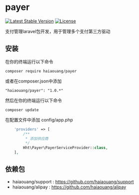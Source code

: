 # payer
[![Latest Stable Version](http://www.maiguoer.com/haiaouang/payer/stable.svg)](https://packagist.org/packages/haiaouang/payer)
[![License](http://www.maiguoer.com/haiaouang/payer/license.svg)](https://packagist.org/packages/haiaouang/payer)

支付管理laravel包开发，用于管理多个支付第三方驱动

## 安装
在你的终端运行以下命令

`composer require haiaouang/payer`

或者在composer.json中添加

`"haiaouang/payer": "1.0.*"`

然后在你的终端运行以下命令

`composer update`

在配置文件中添加 config/app.php

```php
    'providers' => [
        /**
         * 添加供应商
         */
        Hht\Payer\PayerServiceProvider::class,
    ],
```

## 依赖包

* haiaouang/support : https://github.com/haiaouang/support
* haiaouang/alipay : https://github.com/haiaouang/alipay
